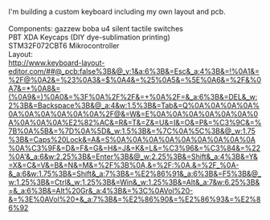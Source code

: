 I'm building a custom keyboard including my own layout and pcb.</br>
</br>
Components: gazzew boba u4 silent tactile switches</br>
PBT XDA Keycaps (DIY dye-sublimation printing)</br>
STM32F072CBT6 Mikrocontroller</br>
Layout:</br>
http://www.keyboard-layout-editor.com/##@_pcb:false%3B&@_y:1&a:6%3B&=Esc&_a:4%3B&=!%0A1&=%2F@%0A2&=%23%0A3&=$%0A4&=%25%0A5&=%5E%0A6&=%2F&%0A7&=*%0A8&=(%0A9&=)%0A0&=%3F%0A%2F%2F&=+%0A%2F=&_a:6%3B&=DEL&_w:2%3B&=Backspace%3B&@_a:4&w:1.5%3B&=Tab&=Q%0A%0A%0A%0A%0A%0A%0A%0A%0A%0A%2F@&=W&=E%0A%0A%0A%0A%0A%0A%0A%0A%0A%0A%E2%82%AC&=R&=T&=Z&=U&=I&=O&=P&=%C3%9C&=%7B%0A%5B&=%7D%0A%5D&_w:1.5%3B&=%7C%0A%5C%3B&@_w:1.75%3B&=Caps%20Lock&=A&=S%0A%0A%0A%0A%0A%0A%0A%0A%0A%0A%C3%9F&=D&=F&=G&=H&=J&=K&=L&=%C3%96&=%C3%84&=%22%0A'&_a:6&w:2.25%3B&=Enter%3B&@_w:2.25%3B&=Shift&_a:4%3B&=Y&=X&=C&=V&=B&=N&=M&=%2F%3B%0A,&=%2F:%0A.&=%2F_%0A-&_a:6&w:1.75%3B&=Shift&_a:7%3B&=%E2%86%91&_a:6%3B&=F5%3B&@_w:1.25%3B&=Ctrl&_w:1.25%3B&=Win&_w:1.25%3B&=Alt&_a:7&w:6.25%3B&=&_a:6%3B&=Alt%20Gr&_a:4%3B&=%3C%0AVol%20-&=%3E%0AVol%20+&_a:7%3B&=%E2%86%90&=%E2%86%93&=%E2%86%92
